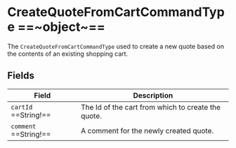 # CreateQuoteFromCartCommandType ==~object~==

The `CreateQuoteFromCartCommandType` used to create a new quote based on the contents of an existing shopping cart. 

## Fields

| Field                     | Description                                        |
| ------------------------- | -------------------------------------------------- |
| `cartId`  ==String!==    | The Id of the cart from which to create the quote. |
| `comment`  ==String!==   | A comment for the newly created quote.             |

